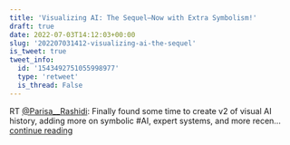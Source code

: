 ```yaml
---
title: 'Visualizing AI: The Sequel—Now with Extra Symbolism!'
draft: true
date: 2022-07-03T14:12:03+00:00
slug: '202207031412-visualizing-ai-the-sequel'
is_tweet: true
tweet_info:
  id: '1543492751055998977'
  type: 'retweet'
  is_thread: False
---
```




RT [@Parisa__Rashidi](https://x.com/Parisa__Rashidi): Finally found some time to create v2 of visual AI history, adding more on symbolic #AI, expert systems, and more recen… [continue reading](https://x.com/sytelus/status/1543492751055998977)
